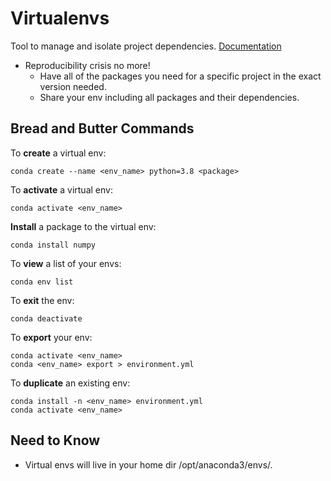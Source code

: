 Virtualenvs
============

Tool to manage and isolate project dependencies. <a href="https://docs.conda.io/projects/conda/en/latest/user-guide/tasks/manage-environments.html#creating-an-environment-with-commands" target="_blank" rel="noreferrer">Documentation</a>


* Reproducibility crisis no more!
  * Have all of the packages you need for a specific project in the exact version needed.
  * Share your env including all packages and their dependencies.


## Bread and Butter Commands
To <strong>create</strong> a virtual env:
```
conda create --name <env_name> python=3.8 <package>
```
To <strong>activate</strong> a virtual env:
```
conda activate <env_name>
````

<strong>Install</strong> a package to the virtual env:
```
conda install numpy
```

To <strong>view</strong> a list of your envs:
```
conda env list
```

To <strong>exit</strong> the env:
```
conda deactivate
```

To <strong>export</strong> your env:
```
conda activate <env_name>
conda <env_name> export > environment.yml
```

To <strong>duplicate</strong> an existing env:
```
conda install -n <env_name> environment.yml
conda activate <env_name>
```

## Need to Know
* Virtual envs will live in your home dir /opt/anaconda3/envs/.
